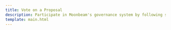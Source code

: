 ```yaml
---
title: Vote on a Proposal
description: Participate in Moonbeam's governance system by following step-by-step guides on how to vote on referenda. Referenda are simple, stake-based voting schemes.
template: main.html
---
```


<div class='subsection-wrapper'></div>